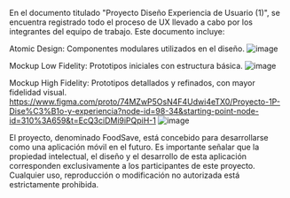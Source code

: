 En el documento titulado "Proyecto Diseño Experiencia de Usuario (1)", se encuentra registrado todo el proceso de UX llevado a cabo por los integrantes del equipo de trabajo. Este documento incluye:

  Atomic Design: Componentes modulares utilizados en el diseño.
  ![image](https://github.com/user-attachments/assets/dc0a9031-624e-4f54-8abd-2051a6991275)



  Mockup Low Fidelity: Prototipos iniciales con estructura básica.
  ![image](https://github.com/user-attachments/assets/ff9d56bb-e462-4f18-9289-9caf44ff2470)



  Mockup High Fidelity: Prototipos detallados y refinados, con mayor fidelidad visual.
  https://www.figma.com/proto/74MZwP5OsN4F4Udwi4eTX0/Proyecto-1P-Dise%C3%B1o-y-experiencia?node-id=98-34&starting-point-node-id=310%3A659&t=EcQ3ciDMi9iPQpiH-1
  ![image](https://github.com/user-attachments/assets/f7c47cca-94fe-40a0-9413-adefc2b5a9eb)



El proyecto, denominado FoodSave, está concebido para desarrollarse como una aplicación móvil en el futuro. Es importante señalar que la propiedad intelectual, el diseño y el desarrollo de esta aplicación corresponden exclusivamente a los participantes de este proyecto. Cualquier uso, reproducción o modificación no autorizada está estrictamente prohibida.
